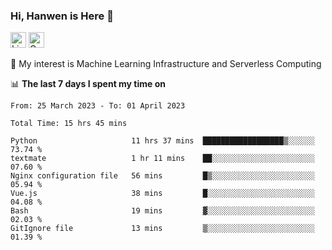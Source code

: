### Hi, Hanwen is Here 👋
<p>
	<a href="https://www.linkedin.com/in/liu-hanwen/"><img src="https://img.shields.io/badge/@hanwen-0A66C2?style=flat&logo=LinkedIn&logoColor=white" alt="Linkedin"  height="25px"/></a> 
	<a href="https://scholar.google.com/citations?user=HDF0su0AAAAJ"><img src="https://img.shields.io/badge/scholar-4385FE.svg?&style=plastic&logo=google-scholar&logoColor=white" alt="Google Scholar" height="25px"> </a>
</p>
🌱 My interest is Machine Learning Infrastructure and Serverless Computing

📊 **The last 7 days I spent my time on** 
<!--START_SECTION:waka-->

```text
From: 25 March 2023 - To: 01 April 2023

Total Time: 15 hrs 45 mins

Python                     11 hrs 37 mins  ██████████████████▒░░░░░░   73.74 %
textmate                   1 hr 11 mins    ██░░░░░░░░░░░░░░░░░░░░░░░   07.60 %
Nginx configuration file   56 mins         █▒░░░░░░░░░░░░░░░░░░░░░░░   05.94 %
Vue.js                     38 mins         █░░░░░░░░░░░░░░░░░░░░░░░░   04.08 %
Bash                       19 mins         ▓░░░░░░░░░░░░░░░░░░░░░░░░   02.03 %
GitIgnore file             13 mins         ▒░░░░░░░░░░░░░░░░░░░░░░░░   01.39 %
```

<!--END_SECTION:waka-->


<!--
**david990917/david990917** is a ✨ _special_ ✨ repository because its `README.md` (this file) appears on your GitHub profile.

Here are some ideas to get you started:

- 🔭 I’m currently working on ...
- 🌱 I’m currently learning ...
- 👯 I’m looking to collaborate on ...
- 🤔 I’m looking for help with ...
- 💬 Ask me about ...
- 📫 How to reach me: ...
- 😄 Pronouns: ...
- ⚡ Fun fact: ...
-->
